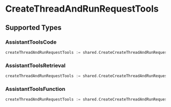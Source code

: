 # CreateThreadAndRunRequestTools


## Supported Types

### AssistantToolsCode

```go
createThreadAndRunRequestTools := shared.CreateCreateThreadAndRunRequestToolsAssistantToolsCode(shared.AssistantToolsCode{/* values here */})
```

### AssistantToolsRetrieval

```go
createThreadAndRunRequestTools := shared.CreateCreateThreadAndRunRequestToolsAssistantToolsRetrieval(shared.AssistantToolsRetrieval{/* values here */})
```

### AssistantToolsFunction

```go
createThreadAndRunRequestTools := shared.CreateCreateThreadAndRunRequestToolsAssistantToolsFunction(shared.AssistantToolsFunction{/* values here */})
```

